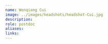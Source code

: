 ```yaml
---
name: Wenqiang Cui
image: ../images/headshots/headshot-Cui.jpg
description: 
role: postdoc
aliases:
links:
---
```



